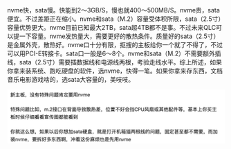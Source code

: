 

nvme快，sata慢。快能到2～3GB/S，慢也就400～500MB/S。nvme贵，sata便宜。不过差距正在缩小。nvme和sata（M.2）容量受体积所限，sata（2.5寸）容量优势更大。nvme目前已知最大2TB，sata超4TB都不是事。不过未来QLC可以提一下容量。nvme发热量大，需要更好的散热条件。质量好的sata（2.5寸）是金属外壳，散热好。nvme口十分有限，抠搜的主板给你一个就了不得了，不过可以用PCI-E转接卡。sata口一般是6～8个。nvme和sata（M.2）不需要额外插线，sata（2.5寸）需要插数据线和电源线两根，考验走线水平。综上所述，如果你拿来装系统、跑吃硬盘的软件，选nvme，快得一笔。如果你拿来存东西，文档音乐电影游戏啥的，选sata大容量的，美吱吱。


![-w899](media/16179579175385.jpg)
